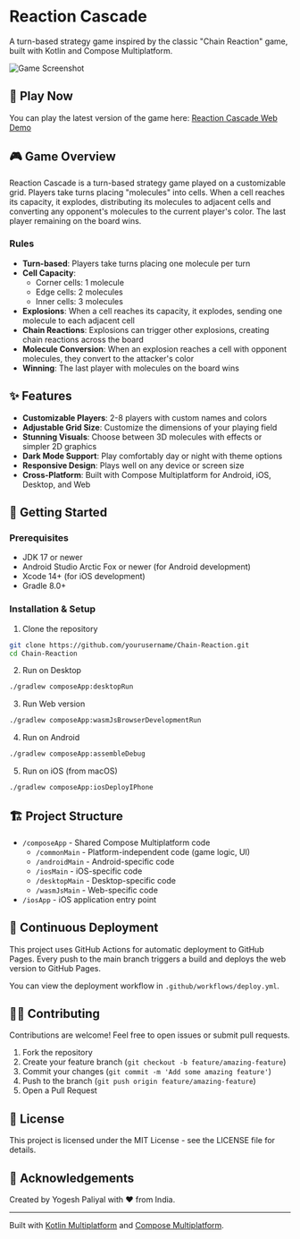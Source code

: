 # Reaction Cascade

A turn-based strategy game inspired by the classic "Chain Reaction" game, built with Kotlin and Compose Multiplatform.

![Game Screenshot](https://via.placeholder.com/800x450?text=Reaction+Cascade+Screenshot)

## 📱 Play Now

You can play the latest version of the game here: [Reaction Cascade Web Demo](https://yourusername.github.io/Chain-Reaction/) 

## 🎮 Game Overview

Reaction Cascade is a turn-based strategy game played on a customizable grid. Players take turns placing "molecules" into cells. When a cell reaches its capacity, it explodes, distributing its molecules to adjacent cells and converting any opponent's molecules to the current player's color. The last player remaining on the board wins.

### Rules

- **Turn-based**: Players take turns placing one molecule per turn
- **Cell Capacity**:
  - Corner cells: 1 molecule
  - Edge cells: 2 molecules
  - Inner cells: 3 molecules
- **Explosions**: When a cell reaches its capacity, it explodes, sending one molecule to each adjacent cell
- **Chain Reactions**: Explosions can trigger other explosions, creating chain reactions across the board
- **Molecule Conversion**: When an explosion reaches a cell with opponent molecules, they convert to the attacker's color
- **Winning**: The last player with molecules on the board wins

## ✨ Features

- **Customizable Players**: 2-8 players with custom names and colors
- **Adjustable Grid Size**: Customize the dimensions of your playing field
- **Stunning Visuals**: Choose between 3D molecules with effects or simpler 2D graphics
- **Dark Mode Support**: Play comfortably day or night with theme options
- **Responsive Design**: Plays well on any device or screen size
- **Cross-Platform**: Built with Compose Multiplatform for Android, iOS, Desktop, and Web

## 🚀 Getting Started

### Prerequisites

- JDK 17 or newer
- Android Studio Arctic Fox or newer (for Android development)
- Xcode 14+ (for iOS development)
- Gradle 8.0+

### Installation & Setup

1. Clone the repository
```bash
git clone https://github.com/yourusername/Chain-Reaction.git
cd Chain-Reaction
```

2. Run on Desktop
```bash
./gradlew composeApp:desktopRun
```

3. Run Web version
```bash
./gradlew composeApp:wasmJsBrowserDevelopmentRun
```

4. Run on Android
```bash
./gradlew composeApp:assembleDebug
```

5. Run on iOS (from macOS)
```bash
./gradlew composeApp:iosDeployIPhone
```

## 🏗️ Project Structure

- `/composeApp` - Shared Compose Multiplatform code
  - `/commonMain` - Platform-independent code (game logic, UI)
  - `/androidMain` - Android-specific code
  - `/iosMain` - iOS-specific code
  - `/desktopMain` - Desktop-specific code
  - `/wasmJsMain` - Web-specific code
- `/iosApp` - iOS application entry point

## 🔄 Continuous Deployment

This project uses GitHub Actions for automatic deployment to GitHub Pages. Every push to the main branch triggers a build and deploys the web version to GitHub Pages.

You can view the deployment workflow in `.github/workflows/deploy.yml`.

## 👨‍💻 Contributing

Contributions are welcome! Feel free to open issues or submit pull requests.

1. Fork the repository
2. Create your feature branch (`git checkout -b feature/amazing-feature`)
3. Commit your changes (`git commit -m 'Add some amazing feature'`)
4. Push to the branch (`git push origin feature/amazing-feature`)
5. Open a Pull Request

## 📝 License

This project is licensed under the MIT License - see the LICENSE file for details.

## 🙏 Acknowledgements

Created by Yogesh Paliyal with ❤️ from India.

---

Built with [Kotlin Multiplatform](https://www.jetbrains.com/help/kotlin-multiplatform-dev/get-started.html) and [Compose Multiplatform](https://github.com/JetBrains/compose-multiplatform/#compose-multiplatform).
